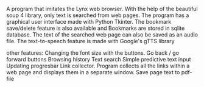 A program that imitates the Lynx web browser. With the help of the beautiful soup 4 library, only text is searched from web pages. The program has a graphical user interface made with Python Tkinter. The bookmark save/delete feature is also available and Bookmarks are stored in sqlite database. The text of the searched web page can also be saved as an audio file. The text-to-speech feature is made with Google's gTTS library

other features:
Changing the font size with the buttons.
Go back / go forward buttons
Browsing history
Text search
Simple predictive text input
Updating progresbar
Link collector. Program collects all the links within a web page and displays them in a separate window.
Save page text to pdf-file